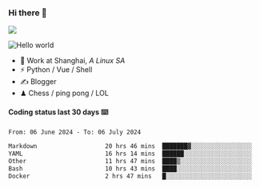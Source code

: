 ### Hi there 👋
![](https://komarev.com/ghpvc/?username=Xuhandsome)


<img src="https://github-readme-stats.vercel.app/api?username=XuHandsome&show_icons=true&theme=merko" alt="Hello world">

<br/>

- 🍻  Work at Shanghai, _A Linux SA_
- ⚡  Python / Vue / Shell
- ✍️  Blogger
- ♟  Chess / ping pong / LOL

#### Coding status last 30 days ⌨️

<!--START_SECTION:waka-->

```txt
From: 06 June 2024 - To: 06 July 2024

Markdown                   20 hrs 46 mins  ███████▓░░░░░░░░░░░░░░░░░   30.90 %
YAML                       16 hrs 14 mins  ██████░░░░░░░░░░░░░░░░░░░   24.16 %
Other                      11 hrs 47 mins  ████▒░░░░░░░░░░░░░░░░░░░░   17.54 %
Bash                       10 hrs 43 mins  ████░░░░░░░░░░░░░░░░░░░░░   15.96 %
Docker                     2 hrs 47 mins   █░░░░░░░░░░░░░░░░░░░░░░░░   04.16 %
```

<!--END_SECTION:waka-->
